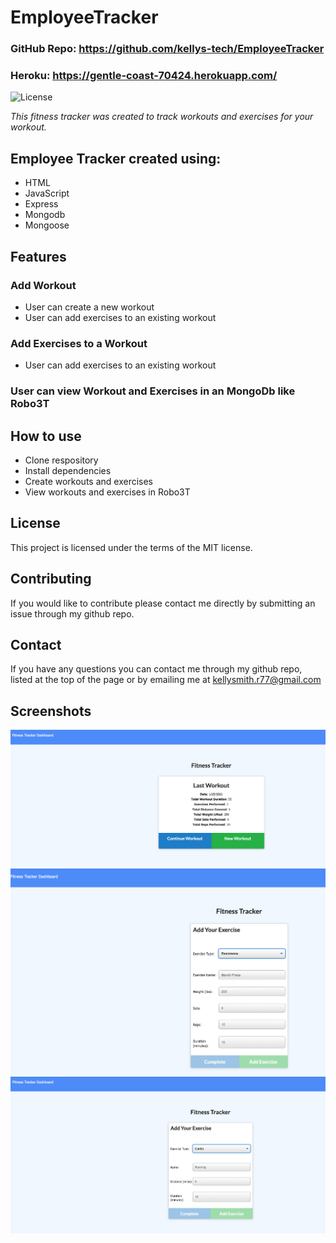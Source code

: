 # EmployeeTracker

### GitHub Repo: https://github.com/kellys-tech/EmployeeTracker
### Heroku: https://gentle-coast-70424.herokuapp.com/

![License](https://img.shields.io/badge/license-MIT-blue)

*This fitness tracker was created to track workouts and exercises for your workout.*

## Employee Tracker created using:
* HTML
* JavaScript
* Express
* Mongodb
* Mongoose

## Features
### Add Workout
* User can create a new workout
* User can add exercises to an existing workout

### Add Exercises to a Workout
* User can add exercises to an existing workout

### User can view Workout and Exercises in an MongoDb like Robo3T

## How to use
* Clone respository
* Install dependencies
* Create workouts and exercises
* View workouts and exercises in Robo3T

## License
This project is licensed under the terms of the MIT license.

## Contributing
If you would like to contribute please contact me directly by submitting an issue through my github repo.

## Contact
If you have any questions you can contact me through my github repo, listed at the top of the page or by emailing me at kellysmith.r77@gmail.com

## Screenshots
![Workout](/public/images/Workout.png)
![NewExerciseResistance](/public/images/NewExerciseResistance.png)
![NewExerciseCardo](/public/images/NewExerciseCardio.png)